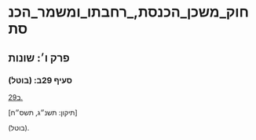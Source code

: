 # חוק_משכן_הכנסת,_רחבתו_ומשמר_הכנסת

## פרק ו׳: שונות

### סעיף 29ב: (בוטל)

[29ב.](https://he.wikisource.org/wiki/חוק_משכן_הכנסת,_רחבתו_ומשמר_הכנסת#s_yp_29b)

[תיקון: תשנ״ג, תשס״ח]

(בוטל).